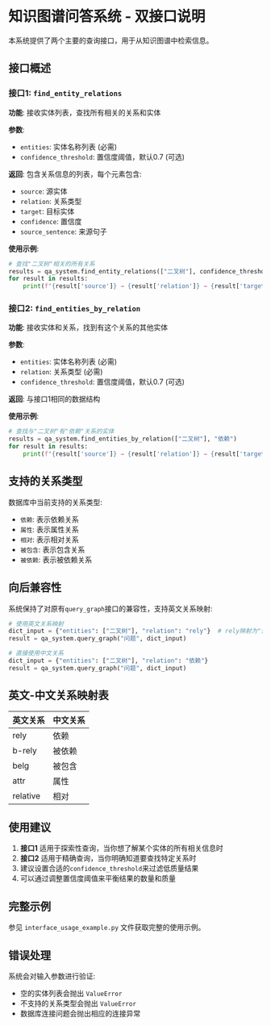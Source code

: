 # 知识图谱问答系统 - 双接口说明

本系统提供了两个主要的查询接口，用于从知识图谱中检索信息。

## 接口概述

### 接口1: `find_entity_relations`
**功能**: 接收实体列表，查找所有相关的关系和实体

**参数**:
- `entities`: 实体名称列表 (必需)
- `confidence_threshold`: 置信度阈值，默认0.7 (可选)

**返回**: 包含关系信息的列表，每个元素包含:
- `source`: 源实体
- `relation`: 关系类型
- `target`: 目标实体
- `confidence`: 置信度
- `source_sentence`: 来源句子

**使用示例**:
```python
# 查找"二叉树"相关的所有关系
results = qa_system.find_entity_relations(["二叉树"], confidence_threshold=0.8)
for result in results:
    print(f"{result['source']} → {result['relation']} → {result['target']}")
```

### 接口2: `find_entities_by_relation`
**功能**: 接收实体和关系，找到有这个关系的其他实体

**参数**:
- `entities`: 实体名称列表 (必需)
- `relation`: 关系类型 (必需)
- `confidence_threshold`: 置信度阈值，默认0.7 (可选)

**返回**: 与接口1相同的数据结构

**使用示例**:
```python
# 查找与"二叉树"有"依赖"关系的实体
results = qa_system.find_entities_by_relation(["二叉树"], "依赖")
for result in results:
    print(f"{result['source']} → {result['relation']} → {result['target']}")
```

## 支持的关系类型

数据库中当前支持的关系类型:
- `依赖`: 表示依赖关系
- `属性`: 表示属性关系
- `相对`: 表示相对关系
- `被包含`: 表示包含关系
- `被依赖`: 表示被依赖关系

## 向后兼容性

系统保持了对原有`query_graph`接口的兼容性，支持英文关系映射:

```python
# 使用英文关系映射
dict_input = {"entities": ["二叉树"], "relation": "rely"}  # rely映射为"依赖"
result = qa_system.query_graph("问题", dict_input)

# 直接使用中文关系
dict_input = {"entities": ["二叉树"], "relation": "依赖"}
result = qa_system.query_graph("问题", dict_input)
```

## 英文-中文关系映射表

| 英文关系 | 中文关系 |
|---------|----------|
| rely    | 依赖     |
| b-rely  | 被依赖   |
| belg    | 被包含   |
| attr    | 属性     |
| relative| 相对     |

## 使用建议

1. **接口1** 适用于探索性查询，当你想了解某个实体的所有相关信息时
2. **接口2** 适用于精确查询，当你明确知道要查找特定关系时
3. 建议设置合适的`confidence_threshold`来过滤低质量结果
4. 可以通过调整置信度阈值来平衡结果的数量和质量

## 完整示例

参见 `interface_usage_example.py` 文件获取完整的使用示例。

## 错误处理

系统会对输入参数进行验证:
- 空的实体列表会抛出 `ValueError`
- 不支持的关系类型会抛出 `ValueError`
- 数据库连接问题会抛出相应的连接异常